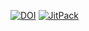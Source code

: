 <!-- [![TravisCI](https://travis-ci.org/SJCross/MIA.svg?branch=master)](https://travis-ci.org/SJCross/MIA) -->
[![DOI](https://zenodo.org/badge/DOI/10.5281/zenodo.1201372.svg)](https://doi.org/10.5281/zenodo.1201320)
[![JitPack](https://jitpack.io/v/SJCross/ModularImageAnalysis.svg)](https://jitpack.io/#SJCross/ModularImageAnalysis/)